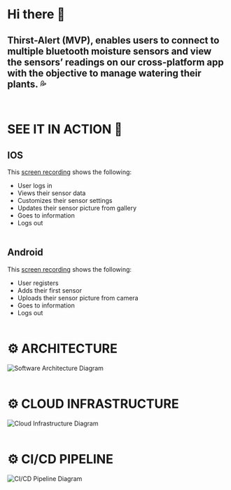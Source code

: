 # Hi there 👋

## Thirst-Alert (MVP), enables users to connect to multiple bluetooth moisture sensors and view the sensors’ readings on our cross-platform app with the objective to manage watering their plants. :sweat_drops:
<br />

# SEE IT IN ACTION :eyes:

## IOS
This [screen recording](https://storage.googleapis.com/thirst-alert-public-assets/screencaps/iphone.mp4)
shows the following:
- User logs in
- Views their sensor data
- Customizes their sensor settings
- Updates their sensor picture from gallery
- Goes to information
- Logs out
<br /><br />

## Android
This [screen recording](https://storage.googleapis.com/thirst-alert-public-assets/screencaps/android.mp4)
shows the following:
- User registers
- Adds their first sensor
- Uploads their sensor picture from camera
- Goes to information
- Logs out
<br /><br />

# :gear: ARCHITECTURE
![Software Architecture Diagram](https://storage.googleapis.com/thirst-alert-public-assets/graphs/Security-B.png)
<br /><br />

# :gear: CLOUD INFRASTRUCTURE
![Cloud Infrastructure Diagram](https://storage.googleapis.com/thirst-alert-public-assets/graphs/infra.png)
<br /><br />

# :gear: CI/CD PIPELINE
![CI/CD Pipeline Diagram](https://storage.googleapis.com/thirst-alert-public-assets/graphs/CD.png)
<br /><br />

